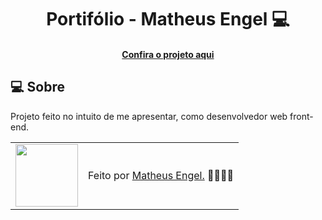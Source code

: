 <h1 align="center">Portifólio - Matheus Engel 💻</h1>


<h4 align="center"><a href="https://engelzz.github.io/">Confira o projeto aqui</a></h4>

## 💻 Sobre

Projeto feito no intuito de me apresentar, como desenvolvedor web front-end.

<table>
  <tr>
    <td>
      <img src="https://github.com/engelzz.png" width="100px" />
    </td>
    <td>
      Feito por <a href="https://github.com/engelzz">Matheus Engel.</a> 🏿‍♂🙋‍♂️
    </td>
  </tr>
</table>

